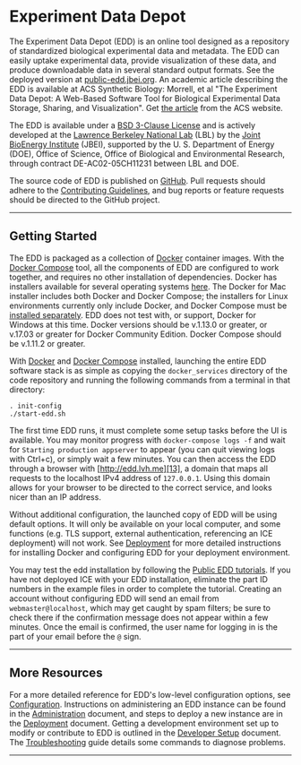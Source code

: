 # Experiment Data Depot

The Experiment Data Depot (EDD) is an online tool designed as a repository of standardized
biological experimental data and metadata. The EDD can easily uptake experimental data, provide
visualization of these data, and produce downloadable data in several standard output formats. See
the deployed version at [public-edd.jbei.org][1]. An academic article describing the EDD is
available at ACS Synthetic Biology: Morrell, et al "The Experiment Data Depot: A Web-Based
Software Tool for Biological Experimental Data Storage, Sharing, and Visualization". Get
[the article][18] from the ACS website.

The EDD is available under a [BSD 3-Clause License][6] and is actively developed at the
[Lawrence Berkeley National Lab][7] (LBL) by the [Joint BioEnergy Institute][8] (JBEI), supported
by the U. S. Department of Energy (DOE), Office of Science, Office of Biological and Environmental
Research, through contract DE-AC02-05CH11231 between LBL and DOE.

The source code of EDD is published on [GitHub][9]. Pull requests should adhere to the
[Contributing Guidelines][10], and bug reports or feature requests should be directed to the
GitHub project.

---------------------------------------------------------------------------------------------------

## Getting Started <a name="#Getting_Started"/>

The EDD is packaged as a collection of [Docker][2] container images. With the [Docker Compose][3]
tool, all the components of EDD are configured to work together, and requires no other installation
of dependencies. Docker has installers available for several operating systems [here][15]. The
Docker for Mac installer includes both Docker and Docker Compose; the installers for Linux
environments currently only include Docker, and Docker Compose must be [installed separately][16].
EDD does not test with, or support, Docker for Windows at this time. Docker versions should be
v.1.13.0 or greater, or v.17.03 or greater for Docker Community Edition. Docker Compose should be
v.1.11.2 or greater.

With [Docker][2] and [Docker Compose][3] installed, launching the entire EDD software stack is as
simple as copying the `docker_services` directory of the code repository and running the following
commands from a terminal in that directory:

    . init-config
    ./start-edd.sh

The first time EDD runs, it must complete some setup tasks before the UI is available. You may
monitor progress with `docker-compose logs -f` and wait for `Starting production appserver` to
appear (you can quit viewing logs with Ctrl+c), or simply wait a few minutes. You can then access
the EDD through a browser with [http://edd.lvh.me][13], a domain that maps all requests to the
localhost IPv4 address of `127.0.0.1`. Using this domain allows for your browser to be directed to
the correct service, and looks nicer than an IP address.

Without additional configuration, the launched copy of EDD will be using default options. It will
only be available on your local computer, and some functions (e.g. TLS support, external
authentication, referencing an ICE deployment) will not work. See [Deployment][5] for more detailed
instructions for installing Docker and configuring EDD for your deployment environment.

You may test the edd installation by following the [Public EDD tutorials][14]. If you have not
deployed ICE with your EDD installation, eliminate the part ID numbers in the example files in
order to complete the tutorial. Creating an account without configuring EDD will send an email from
`webmaster@localhost`, which may get caught by spam filters; be sure to check there if the
confirmation message does not appear within a few minutes. Once the email is confirmed, the user
name for logging in is the part of your email before the `@` sign.

---------------------------------------------------------------------------------------------------

## More Resources <a name="#More_Resources"/>

For a more detailed reference for EDD's low-level configuration options, see [Configuration][4].
Instructions on administering an EDD instance can be found in the [Administration][11] document,
and steps to deploy a new instance are in the [Deployment][5] document. Getting a development
environment set up to modify or contribute to EDD is outlined in the [Developer Setup][12]
document. The [Troubleshooting][17] guide details some commands to diagnose problems.

---------------------------------------------------------------------------------------------------

[1]:    https://public-edd.jbei.org
[2]:    https://docker.io
[3]:    https://docs.docker.com/compose/overview/
[4]:    docs/Configuration.md
[5]:    docs/Deployment.md
[6]:    LICENSE.txt
[7]:    https://www.lbl.gov
[8]:    https://www.jbei.org
[9]:    https://github.com/JBEI/edd
[10]:   Contributing.md
[11]:   docs/Administration.md
[12]:   docs/Developer_Setup.md
[13]:   http://edd.lvh.me
[14]:   https://public-edd.jbei.org/pages/tutorials/
[15]:   https://www.docker.com/community-edition#/download
[16]:   https://docs.docker.com/compose/install/
[17]:   docs/Troubleshooting.md
[18]:   http://pubs.acs.org/doi/abs/10.1021/acssynbio.7b00204
